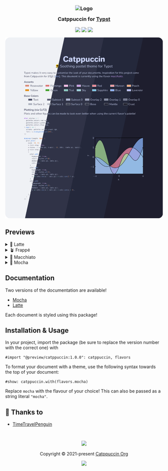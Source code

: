 <h3 align="center">
	<img src="https://raw.githubusercontent.com/catppuccin/catppuccin/main/assets/logos/exports/1544x1544_circle.png" width="100" alt="Logo"/><br/>
	<img src="https://raw.githubusercontent.com/catppuccin/catppuccin/main/assets/misc/transparent.png" height="30" width="0px"/>
	Catppuccin for <a href="https://typst.app/">Typst</a>
	<img src="https://raw.githubusercontent.com/catppuccin/catppuccin/main/assets/misc/transparent.png" height="30" width="0px"/>
</h3>

<p align="center">
	<a href="https://github.com/catppuccin/typst/stargazers"><img src="https://img.shields.io/github/stars/catppuccin/typst?colorA=363a4f&colorB=b7bdf8&style=for-the-badge"></a>
	<a href="https://github.com/catppuccin/typst/issues"><img src="https://img.shields.io/github/issues/catppuccin/typst?colorA=363a4f&colorB=f5a97f&style=for-the-badge"></a>
	<a href="https://github.com/catppuccin/typst/contributors"><img src="https://img.shields.io/github/contributors/catppuccin/typst?colorA=363a4f&colorB=a6da95&style=for-the-badge"></a>
</p>

<p align="center">
	<img src="https://raw.githubusercontent.com/catppuccin/typst/main/assets/previews/preview.webp"/>
</p>

## Previews

<details>
<summary>🌻 Latte</summary>
<img src="https://raw.githubusercontent.com/catppuccin/typst/main/assets/previews/latte.webp"/>
</details>
<details>
<summary>🪴 Frappé</summary>
<img src="https://raw.githubusercontent.com/catppuccin/typst/main/assets/previews/frappe.webp"/>
</details>
<details>
<summary>🌺 Macchiato</summary>
<img src="https://raw.githubusercontent.com/catppuccin/typst/main/assets/previews/macchiato.webp"/>
</details>
<details>
<summary>🌿 Mocha</summary>
<img src="https://raw.githubusercontent.com/catppuccin/typst/main/assets/previews/mocha.webp"/>
</details>

## Documentation

Two versions of the documentation are available!

- [Mocha](./manual/manual_mocha.pdf)
- [Latte](./manual/manual_latte.pdf)

Each document is styled using this package!

## Installation & Usage

In your project, import the package (be sure to replace the version number with the correct one) with

```typst
#import "@preview/catppuccin:1.0.0": catppuccin, flavors
```

To format your document with a theme, use the following syntax towards the top of your document:

```typst
#show: catppuccin.with(flavors.mocha)
```

Replace `mocha` with the flavour of your choice! This can also be passed as a string literal `"mocha"`.

## 💝 Thanks to

- [TimeTravelPenguin](https://github.com/TimeTravelPenguin)

&nbsp;

<p align="center">
	<img src="https://raw.githubusercontent.com/catppuccin/catppuccin/main/assets/footers/gray0_ctp_on_line.svg?sanitize=true" />
</p>

<p align="center">
	Copyright &copy; 2021-present <a href="https://github.com/catppuccin" target="_blank">Catppuccin Org</a>
</p>

<p align="center">
	<a href="https://github.com/catppuccin/catppuccin/blob/main/LICENSE"><img src="https://img.shields.io/static/v1.svg?style=for-the-badge&label=License&message=MIT&logoColor=d9e0ee&colorA=363a4f&colorB=b7bdf8"/></a>
</p>
